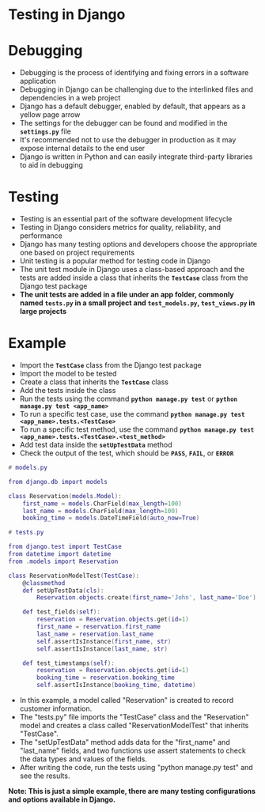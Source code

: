 # Testing in Django

# Debugging

- Debugging is the process of identifying and fixing errors in a software application
- Debugging in Django can be challenging due to the interlinked files and dependencies in a web project
- Django has a default debugger, enabled by default, that appears as a yellow page arrow
- The settings for the debugger can be found and modified in the **`settings.py`** file
- It's recommended not to use the debugger in production as it may expose internal details to the end user
- Django is written in Python and can easily integrate third-party libraries to aid in debugging

# Testing

- Testing is an essential part of the software development lifecycle
- Testing in Django considers metrics for quality, reliability, and performance
- Django has many testing options and developers choose the appropriate one based on project requirements
- Unit testing is a popular method for testing code in Django
- The unit test module in Django uses a class-based approach and the tests are added inside a class that inherits the **`TestCase`** class from the Django test package
- **The unit tests are added in a file under an app folder, commonly named `tests.py` in a small project and `test_models.py`, `test_views.py` in large projects**

# Example

- Import the **`TestCase`** class from the Django test package
- Import the model to be tested
- Create a class that inherits the **`TestCase`** class
- Add the tests inside the class
- Run the tests using the command **`python manage.py test`** or **`python manage.py test <app_name>`**
- To run a specific test case, use the command **`python manage.py test <app_name>.tests.<TestCase>`**
- To run a specific test method, use the command **`python manage.py test <app_name>.tests.<TestCase>.<test_method>`**
- Add test data inside the **`setUpTestData`** method
- Check the output of the test, which should be **`PASS`**, **`FAIL`**, or **`ERROR`**

```lua
# models.py

from django.db import models

class Reservation(models.Model):
    first_name = models.CharField(max_length=100)
    last_name = models.CharField(max_length=100)
    booking_time = models.DateTimeField(auto_now=True)

# tests.py

from django.test import TestCase
from datetime import datetime
from .models import Reservation

class ReservationModelTest(TestCase):
    @classmethod
    def setUpTestData(cls):
        Reservation.objects.create(first_name='John', last_name='Doe')

    def test_fields(self):
        reservation = Reservation.objects.get(id=1)
        first_name = reservation.first_name
        last_name = reservation.last_name
        self.assertIsInstance(first_name, str)
        self.assertIsInstance(last_name, str)

    def test_timestamps(self):
        reservation = Reservation.objects.get(id=1)
        booking_time = reservation.booking_time
        self.assertIsInstance(booking_time, datetime)
```

- In this example, a model called "Reservation" is created to record customer information.
- The "tests.py" file imports the "TestCase" class and the "Reservation" model and creates a class called "ReservationModelTest" that inherits "TestCase".
- The "setUpTestData" method adds data for the "first_name" and "last_name" fields, and two functions use assert statements to check the data types and values of the fields.
- After writing the code, run the tests using "python manage.py test" and see the results.

**Note: This is just a simple example, there are many testing configurations and options available in Django.**